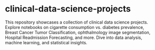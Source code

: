 # clinical-data-science-projects
This repository showcases a collection of clinical data science projects. Explore notebooks on cigarette consumption vs. diabetes prevalence, Breast Cancer Tumor Classification, ophthalmology image segmentation, Hospital Readmission Forecasting, and more. Dive into data analysis, machine learning, and statistical insights.
